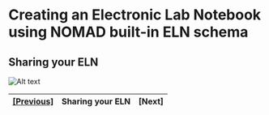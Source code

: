 # Creating an Electronic Lab Notebook using NOMAD built-in ELN schema

## **Sharing your ELN**

![Alt text](../images/Overview/5.png)

| [[Previous]](5D_2_experiment_ELN.md) |   Sharing your ELN| [Next]
|------------|-----------|-------|